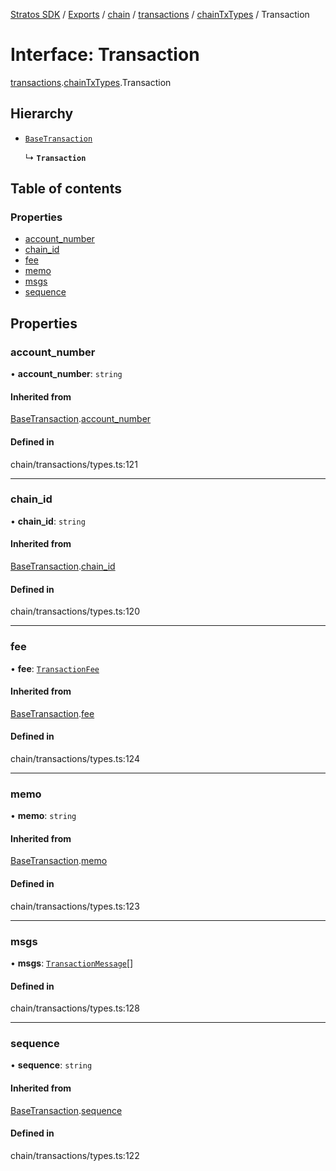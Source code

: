 [Stratos SDK](../README.md) / [Exports](../modules.md) / [chain](../modules/chain.md) / [transactions](../modules/chain.transactions.md) / [chainTxTypes](../modules/chain.transactions.chainTxTypes.md) / Transaction

# Interface: Transaction

[transactions](../modules/chain.transactions.md).[chainTxTypes](../modules/chain.transactions.chainTxTypes.md).Transaction

## Hierarchy

- [`BaseTransaction`](chain.transactions.chainTxTypes.BaseTransaction.md)

  ↳ **`Transaction`**

## Table of contents

### Properties

- [account\_number](chain.transactions.chainTxTypes.Transaction.md#account_number)
- [chain\_id](chain.transactions.chainTxTypes.Transaction.md#chain_id)
- [fee](chain.transactions.chainTxTypes.Transaction.md#fee)
- [memo](chain.transactions.chainTxTypes.Transaction.md#memo)
- [msgs](chain.transactions.chainTxTypes.Transaction.md#msgs)
- [sequence](chain.transactions.chainTxTypes.Transaction.md#sequence)

## Properties

### account\_number

• **account\_number**: `string`

#### Inherited from

[BaseTransaction](chain.transactions.chainTxTypes.BaseTransaction.md).[account_number](chain.transactions.chainTxTypes.BaseTransaction.md#account_number)

#### Defined in

chain/transactions/types.ts:121

___

### chain\_id

• **chain\_id**: `string`

#### Inherited from

[BaseTransaction](chain.transactions.chainTxTypes.BaseTransaction.md).[chain_id](chain.transactions.chainTxTypes.BaseTransaction.md#chain_id)

#### Defined in

chain/transactions/types.ts:120

___

### fee

• **fee**: [`TransactionFee`](chain.transactions.chainTxTypes.TransactionFee.md)

#### Inherited from

[BaseTransaction](chain.transactions.chainTxTypes.BaseTransaction.md).[fee](chain.transactions.chainTxTypes.BaseTransaction.md#fee)

#### Defined in

chain/transactions/types.ts:124

___

### memo

• **memo**: `string`

#### Inherited from

[BaseTransaction](chain.transactions.chainTxTypes.BaseTransaction.md).[memo](chain.transactions.chainTxTypes.BaseTransaction.md#memo)

#### Defined in

chain/transactions/types.ts:123

___

### msgs

• **msgs**: [`TransactionMessage`](chain.transactions.chainTxTypes.TransactionMessage.md)[]

#### Defined in

chain/transactions/types.ts:128

___

### sequence

• **sequence**: `string`

#### Inherited from

[BaseTransaction](chain.transactions.chainTxTypes.BaseTransaction.md).[sequence](chain.transactions.chainTxTypes.BaseTransaction.md#sequence)

#### Defined in

chain/transactions/types.ts:122
